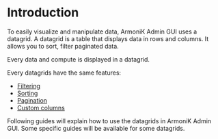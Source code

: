 # Introduction

To easily visualize and manipulate data, ArmoniK Admin GUI uses a datagrid. A datagrid is a table that displays data in rows and columns. It allows you to sort, filter paginated data.

Every data and compute is displayed in a datagrid.

Every datagrids have the same features:

- [Filtering](./datagrid-filtering.md)
- [Sorting](./datagrid-sorting.md)
- [Pagination](./datagrid-pagination.md)
- [Custom columns](./datagrid-custom-columns.md)

Following guides will explain how to use the datagrids in ArmoniK Admin GUI. Some specific guides will be available for some datagrids.
